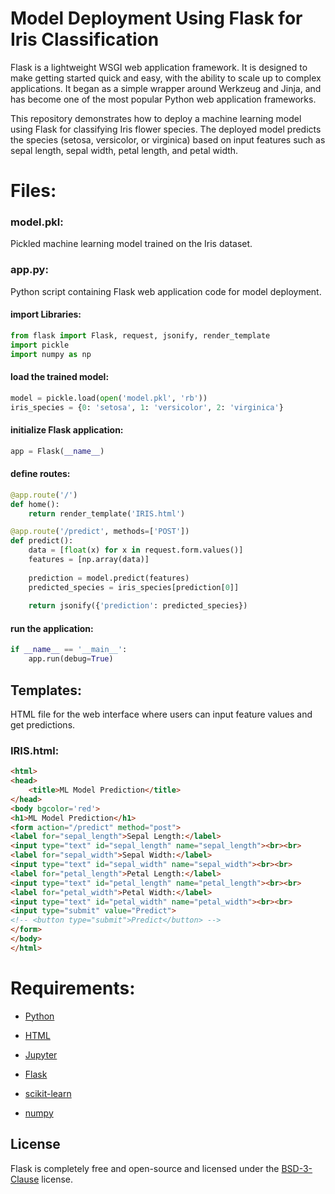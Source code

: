 # Model Deployment Using Flask for Iris Classification
Flask is a lightweight WSGI web application framework. It is designed to make getting started quick and easy, with the ability to scale up to complex applications. It began as a simple wrapper around Werkzeug and Jinja, and has become one of the most popular Python web application frameworks.

This repository demonstrates how to deploy a machine learning model using Flask for classifying Iris flower species. The deployed model predicts the species (setosa, versicolor, or virginica) based on input features such as sepal length, sepal width, petal length, and petal width.

# Files:
### model.pkl:
Pickled machine learning model trained on the Iris dataset.

### app.py:
Python script containing Flask web application code for model deployment.

#### import Libraries:
```python
from flask import Flask, request, jsonify, render_template
import pickle
import numpy as np
```

#### load the trained model:
```python
model = pickle.load(open('model.pkl', 'rb'))
iris_species = {0: 'setosa', 1: 'versicolor', 2: 'virginica'}
```

#### initialize Flask application:
```python
app = Flask(__name__)
```

#### define routes:
```python
@app.route('/')
def home():
    return render_template('IRIS.html')

@app.route('/predict', methods=['POST'])
def predict():
    data = [float(x) for x in request.form.values()]
    features = [np.array(data)]
    
    prediction = model.predict(features)
    predicted_species = iris_species[prediction[0]]
    
    return jsonify({'prediction': predicted_species})
```

#### run the application:
```python
if __name__ == '__main__':
    app.run(debug=True)
```

## Templates:
HTML file for the web interface where users can input feature values and get predictions.
### IRIS.html:
```html
<html>
<head>
	<title>ML Model Prediction</title>
</head>
<body bgcolor='red'>
<h1>ML Model Prediction</h1>
<form action="/predict" method="post">
<label for="sepal_length">Sepal Length:</label>
<input type="text" id="sepal_length" name="sepal_length"><br><br>
<label for="sepal_width">Sepal Width:</label>
<input type="text" id="sepal_width" name="sepal_width"><br><br>
<label for="petal_length">Petal Length:</label>
<input type="text" id="petal_length" name="petal_length"><br><br>
<label for="petal_width">Petal Width:</label>
<input type="text" id="petal_width" name="petal_width"><br><br>
<input type="submit" value="Predict">
<!-- <button type="submit">Predict</button> -->
</form>
</body>
</html>
```
# Requirements:
- [Python](https://github.com/python)

- [HTML](https://github.com/html)

- [Jupyter](https://github.com/jupyter)

- [Flask](https://github.com/flask)

- [scikit-learn](https://github.com/scikit-learn)

- [numpy](https://github.com/numpy)

## License

Flask is completely free and open-source and licensed under the [BSD-3-Clause](https://flask.palletsprojects.com/en/2.3.x/license/) license.

